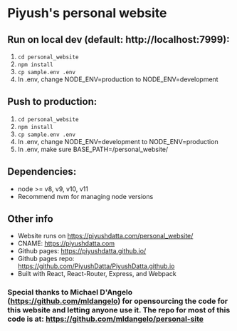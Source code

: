 # Piyush's personal website

## Run on local dev (default: http://localhost:7999):

1. `cd personal_website`
2. `npm install`
3. `cp sample.env .env`
4. In .env, change NODE_ENV=production to NODE_ENV=development

## Push to production:

1. `cd personal_website`
2. `npm install`
3. `cp sample.env .env`
4. In .env, change NODE_ENV=development to NODE_ENV=production
5. In .env, make sure BASE_PATH=/personal_website/

## Dependencies:

- node >= v8, v9, v10, v11
- Recommend nvm for managing node versions

## Other info

- Website runs on https://piyushdatta.com/personal_website/
- CNAME: https://piyushdatta.com
- Github pages: https://piyushdatta.github.io/
- Github pages repo: https://github.com/PiyushDatta/PiyushDatta.github.io
- Built with React, React-Router, Express, and Webpack

### Special thanks to Michael D'Angelo (https://github.com/mldangelo) for opensourcing the code for this website and letting anyone use it. The repo for most of this code is at: https://github.com/mldangelo/personal-site
